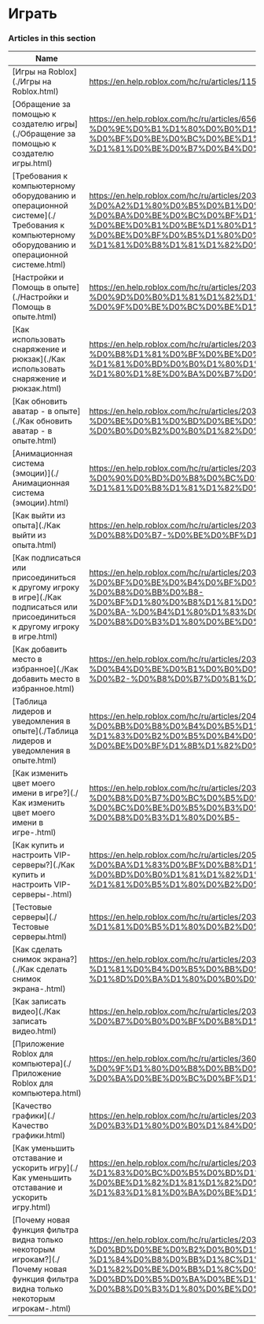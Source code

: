 # Играть  
### Articles in this section
Name|URL
-|-
[Игры на Roblox](./Игры на Roblox.html) |https://en.help.roblox.com/hc/ru/articles/115004734603-%D0%98%D0%B3%D1%80%D1%8B-%D0%BD%D0%B0-Roblox
[Обращение за помощью к создателю игры](./Обращение за помощью к создателю игры.html) |https://en.help.roblox.com/hc/ru/articles/6566665691924-%D0%9E%D0%B1%D1%80%D0%B0%D1%89%D0%B5%D0%BD%D0%B8%D0%B5-%D0%B7%D0%B0-%D0%BF%D0%BE%D0%BC%D0%BE%D1%89%D1%8C%D1%8E-%D0%BA-%D1%81%D0%BE%D0%B7%D0%B4%D0%B0%D1%82%D0%B5%D0%BB%D1%8E-%D0%B8%D0%B3%D1%80%D1%8B
[Требования к компьютерному оборудованию и операционной системе](./Требования к компьютерному оборудованию и операционной системе.html) |https://en.help.roblox.com/hc/ru/articles/203312800-%D0%A2%D1%80%D0%B5%D0%B1%D0%BE%D0%B2%D0%B0%D0%BD%D0%B8%D1%8F-%D0%BA-%D0%BA%D0%BE%D0%BC%D0%BF%D1%8C%D1%8E%D1%82%D0%B5%D1%80%D0%BD%D0%BE%D0%BC%D1%83-%D0%BE%D0%B1%D0%BE%D1%80%D1%83%D0%B4%D0%BE%D0%B2%D0%B0%D0%BD%D0%B8%D1%8E-%D0%B8-%D0%BE%D0%BF%D0%B5%D1%80%D0%B0%D1%86%D0%B8%D0%BE%D0%BD%D0%BD%D0%BE%D0%B9-%D1%81%D0%B8%D1%81%D1%82%D0%B5%D0%BC%D0%B5
[Настройки и Помощь в опыте](./Настройки и Помощь в опыте.html) |https://en.help.roblox.com/hc/ru/articles/203314230-%D0%9D%D0%B0%D1%81%D1%82%D1%80%D0%BE%D0%B9%D0%BA%D0%B8-%D0%B8-%D0%9F%D0%BE%D0%BC%D0%BE%D1%89%D1%8C-%D0%B2-%D0%BE%D0%BF%D1%8B%D1%82%D0%B5
[Как использовать снаряжение и рюкзак](./Как использовать снаряжение и рюкзак.html) |https://en.help.roblox.com/hc/ru/articles/203314280-%D0%9A%D0%B0%D0%BA-%D0%B8%D1%81%D0%BF%D0%BE%D0%BB%D1%8C%D0%B7%D0%BE%D0%B2%D0%B0%D1%82%D1%8C-%D1%81%D0%BD%D0%B0%D1%80%D1%8F%D0%B6%D0%B5%D0%BD%D0%B8%D0%B5-%D0%B8-%D1%80%D1%8E%D0%BA%D0%B7%D0%B0%D0%BA
[Как обновить аватар - в опыте](./Как обновить аватар - в опыте.html) |https://en.help.roblox.com/hc/ru/articles/203314290-%D0%9A%D0%B0%D0%BA-%D0%BE%D0%B1%D0%BD%D0%BE%D0%B2%D0%B8%D1%82%D1%8C-%D0%B0%D0%B2%D0%B0%D1%82%D0%B0%D1%80-%D0%B2-%D0%BE%D0%BF%D1%8B%D1%82%D0%B5
[Анимационная система (эмоции)](./Анимационная система (эмоции).html) |https://en.help.roblox.com/hc/ru/articles/203314300-%D0%90%D0%BD%D0%B8%D0%BC%D0%B0%D1%86%D0%B8%D0%BE%D0%BD%D0%BD%D0%B0%D1%8F-%D1%81%D0%B8%D1%81%D1%82%D0%B5%D0%BC%D0%B0-%D1%8D%D0%BC%D0%BE%D1%86%D0%B8%D0%B8-
[Как выйти из опыта](./Как выйти из опыта.html) |https://en.help.roblox.com/hc/ru/articles/203314240-%D0%9A%D0%B0%D0%BA-%D0%B2%D1%8B%D0%B9%D1%82%D0%B8-%D0%B8%D0%B7-%D0%BE%D0%BF%D1%8B%D1%82%D0%B0
[Как подписаться или присоединиться к другому игроку в игре](./Как подписаться или присоединиться к другому игроку в игре.html) |https://en.help.roblox.com/hc/ru/articles/203314220-%D0%9A%D0%B0%D0%BA-%D0%BF%D0%BE%D0%B4%D0%BF%D0%B8%D1%81%D0%B0%D1%82%D1%8C%D1%81%D1%8F-%D0%B8%D0%BB%D0%B8-%D0%BF%D1%80%D0%B8%D1%81%D0%BE%D0%B5%D0%B4%D0%B8%D0%BD%D0%B8%D1%82%D1%8C%D1%81%D1%8F-%D0%BA-%D0%B4%D1%80%D1%83%D0%B3%D0%BE%D0%BC%D1%83-%D0%B8%D0%B3%D1%80%D0%BE%D0%BA%D1%83-%D0%B2-%D0%B8%D0%B3%D1%80%D0%B5
[Как добавить место в избранное](./Как добавить место в избранное.html) |https://en.help.roblox.com/hc/ru/articles/203313670-%D0%9A%D0%B0%D0%BA-%D0%B4%D0%BE%D0%B1%D0%B0%D0%B2%D0%B8%D1%82%D1%8C-%D0%BC%D0%B5%D1%81%D1%82%D0%BE-%D0%B2-%D0%B8%D0%B7%D0%B1%D1%80%D0%B0%D0%BD%D0%BD%D0%BE%D0%B5
[Таблица лидеров и уведомления в опыте](./Таблица лидеров и уведомления в опыте.html) |https://en.help.roblox.com/hc/ru/articles/204343250-%D0%A2%D0%B0%D0%B1%D0%BB%D0%B8%D1%86%D0%B0-%D0%BB%D0%B8%D0%B4%D0%B5%D1%80%D0%BE%D0%B2-%D0%B8-%D1%83%D0%B2%D0%B5%D0%B4%D0%BE%D0%BC%D0%BB%D0%B5%D0%BD%D0%B8%D1%8F-%D0%B2-%D0%BE%D0%BF%D1%8B%D1%82%D0%B5
[Как изменить цвет моего имени в игре?](./Как изменить цвет моего имени в игре-.html) |https://en.help.roblox.com/hc/ru/articles/203314200-%D0%9A%D0%B0%D0%BA-%D0%B8%D0%B7%D0%BC%D0%B5%D0%BD%D0%B8%D1%82%D1%8C-%D1%86%D0%B2%D0%B5%D1%82-%D0%BC%D0%BE%D0%B5%D0%B3%D0%BE-%D0%B8%D0%BC%D0%B5%D0%BD%D0%B8-%D0%B2-%D0%B8%D0%B3%D1%80%D0%B5-
[Как купить и настроить VIP-серверы?](./Как купить и настроить VIP-серверы-.html) |https://en.help.roblox.com/hc/ru/articles/205345050-%D0%9A%D0%B0%D0%BA-%D0%BA%D1%83%D0%BF%D0%B8%D1%82%D1%8C-%D0%B8-%D0%BD%D0%B0%D1%81%D1%82%D1%80%D0%BE%D0%B8%D1%82%D1%8C-VIP-%D1%81%D0%B5%D1%80%D0%B2%D0%B5%D1%80%D1%8B-
[Тестовые серверы](./Тестовые серверы.html) |https://en.help.roblox.com/hc/ru/articles/203314170-%D0%A2%D0%B5%D1%81%D1%82%D0%BE%D0%B2%D1%8B%D0%B5-%D1%81%D0%B5%D1%80%D0%B2%D0%B5%D1%80%D1%8B
[Как сделать снимок экрана?](./Как сделать снимок экрана-.html) |https://en.help.roblox.com/hc/ru/articles/203314160-%D0%9A%D0%B0%D0%BA-%D1%81%D0%B4%D0%B5%D0%BB%D0%B0%D1%82%D1%8C-%D1%81%D0%BD%D0%B8%D0%BC%D0%BE%D0%BA-%D1%8D%D0%BA%D1%80%D0%B0%D0%BD%D0%B0-
[Как записать видео](./Как записать видео.html) |https://en.help.roblox.com/hc/ru/articles/203314190-%D0%9A%D0%B0%D0%BA-%D0%B7%D0%B0%D0%BF%D0%B8%D1%81%D0%B0%D1%82%D1%8C-%D0%B2%D0%B8%D0%B4%D0%B5%D0%BE
[Приложение Roblox для компьютера](./Приложение Roblox для компьютера.html) |https://en.help.roblox.com/hc/ru/articles/360054053812-%D0%9F%D1%80%D0%B8%D0%BB%D0%BE%D0%B6%D0%B5%D0%BD%D0%B8%D0%B5-Roblox-%D0%B4%D0%BB%D1%8F-%D0%BA%D0%BE%D0%BC%D0%BF%D1%8C%D1%8E%D1%82%D0%B5%D1%80%D0%B0
[Качество графики](./Качество графики.html) |https://en.help.roblox.com/hc/ru/articles/203314310-%D0%9A%D0%B0%D1%87%D0%B5%D1%81%D1%82%D0%B2%D0%BE-%D0%B3%D1%80%D0%B0%D1%84%D0%B8%D0%BA%D0%B8
[Как уменьшить отставание и ускорить игру](./Как уменьшить отставание и ускорить игру.html) |https://en.help.roblox.com/hc/ru/articles/203314150-%D0%9A%D0%B0%D0%BA-%D1%83%D0%BC%D0%B5%D0%BD%D1%8C%D1%88%D0%B8%D1%82%D1%8C-%D0%BE%D1%82%D1%81%D1%82%D0%B0%D0%B2%D0%B0%D0%BD%D0%B8%D0%B5-%D0%B8-%D1%83%D1%81%D0%BA%D0%BE%D1%80%D0%B8%D1%82%D1%8C-%D0%B8%D0%B3%D1%80%D1%83
[Почему новая функция фильтра видна только некоторым игрокам?](./Почему новая функция фильтра видна только некоторым игрокам-.html) |https://en.help.roblox.com/hc/ru/articles/203312530-%D0%9F%D0%BE%D1%87%D0%B5%D0%BC%D1%83-%D0%BD%D0%BE%D0%B2%D0%B0%D1%8F-%D1%84%D1%83%D0%BD%D0%BA%D1%86%D0%B8%D1%8F-%D1%84%D0%B8%D0%BB%D1%8C%D1%82%D1%80%D0%B0-%D0%B2%D0%B8%D0%B4%D0%BD%D0%B0-%D1%82%D0%BE%D0%BB%D1%8C%D0%BA%D0%BE-%D0%BD%D0%B5%D0%BA%D0%BE%D1%82%D0%BE%D1%80%D1%8B%D0%BC-%D0%B8%D0%B3%D1%80%D0%BE%D0%BA%D0%B0%D0%BC-